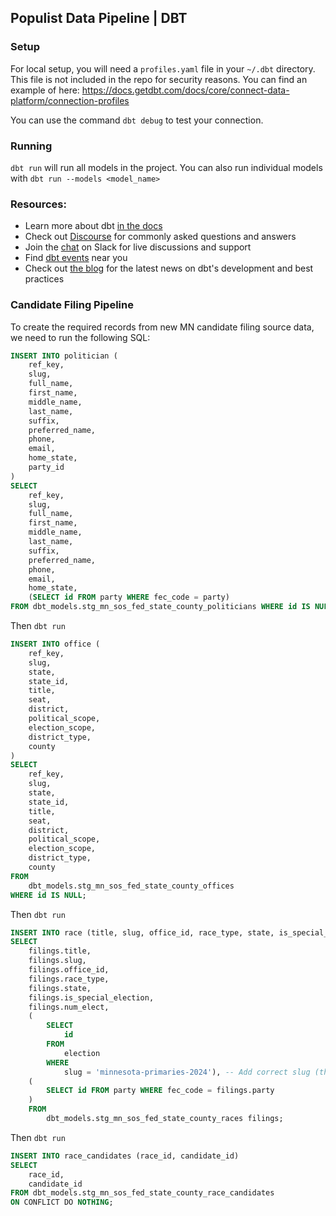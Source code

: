 ## Populist Data Pipeline | DBT

### Setup

For local setup, you will need a `profiles.yaml` file in your `~/.dbt` directory. This file is not included in the repo for security reasons. You can find an example of here: https://docs.getdbt.com/docs/core/connect-data-platform/connection-profiles

You can use the command `dbt debug` to test your connection.

### Running

`dbt run` will run all models in the project. You can also run individual models with `dbt run --models <model_name>`

### Resources:

- Learn more about dbt [in the docs](https://docs.getdbt.com/docs/introduction)
- Check out [Discourse](https://discourse.getdbt.com/) for commonly asked questions and answers
- Join the [chat](https://community.getdbt.com/) on Slack for live discussions and support
- Find [dbt events](https://events.getdbt.com) near you
- Check out [the blog](https://blog.getdbt.com/) for the latest news on dbt's development and best practices

### Candidate Filing Pipeline

To create the required records from new MN candidate filing source data, we need to run the following SQL:

```sql
INSERT INTO politician (
    ref_key,
    slug,
    full_name,
    first_name,
    middle_name,
    last_name,
    suffix,
    preferred_name,
    phone,
    email,
    home_state,
    party_id
)
SELECT
    ref_key,
    slug,
    full_name,
    first_name,
    middle_name,
    last_name,
    suffix,
    preferred_name,
    phone,
    email,
    home_state,
    (SELECT id FROM party WHERE fec_code = party)
FROM dbt_models.stg_mn_sos_fed_state_county_politicians WHERE id IS NULL;
```

Then `dbt run`

```sql
INSERT INTO office (
    ref_key,
    slug,
    state,
    state_id,
    title,
    seat,
    district,
    political_scope,
    election_scope,
    district_type,
    county
)
SELECT
    ref_key,
    slug,
    state,
    state_id,
    title,
    seat,
    district,
    political_scope,
    election_scope,
    district_type,
    county
FROM
    dbt_models.stg_mn_sos_fed_state_county_offices
WHERE id IS NULL;
```

Then `dbt run`

```sql
INSERT INTO race (title, slug, office_id, race_type, state, is_special_election, num_elect, election_id, party_id)
SELECT
	filings.title,
	filings.slug,
	filings.office_id,
	filings.race_type,
	filings.state,
	filings.is_special_election,
	filings.num_elect,
	(
		SELECT
			id
		FROM
			election
		WHERE
			slug = 'minnesota-primaries-2024'), -- Add correct slug (this is for primary races)
    (
        SELECT id FROM party WHERE fec_code = filings.party
    )
	FROM
		dbt_models.stg_mn_sos_fed_state_county_races filings;
```

Then `dbt run`

```sql
INSERT INTO race_candidates (race_id, candidate_id)
SELECT
    race_id,
    candidate_id
FROM dbt_models.stg_mn_sos_fed_state_county_race_candidates
ON CONFLICT DO NOTHING;
```
